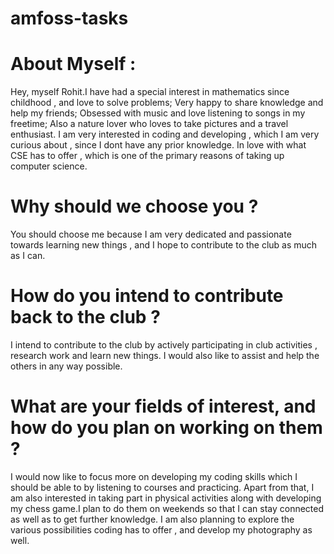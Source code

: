 # amfoss-tasks
# About Myself :
   Hey, myself Rohit.I have had a special interest in mathematics since childhood , and love to solve problems; Very happy to share knowledge and help my friends; Obsessed with music and love listening to songs in my freetime; Also a nature lover who loves to take pictures and a travel enthusiast.
   I am very interested in coding and developing , which I am very curious about , since I dont have any prior knowledge. In love with what CSE has to offer , which is one of the primary reasons of taking up computer science.

# Why should we choose you ?
You should choose me because I am very dedicated and passionate towards learning new things , and I hope to contribute to the club as much as I can.
# How do you intend to contribute back to the club ?
I intend to contribute to the club by actively participating in club activities , research work and learn new things. I would also like to assist and help the others in any way possible.
# What are your fields of interest, and how do you plan on working on them ?
I would now like to focus more on developing my coding skills which I should be able to by listening to courses and practicing. Apart from that, I am also interested in taking part in physical activities along with developing my chess game.I plan to do them on weekends so that I can stay connected as well as to get further knowledge.
I am also planning to explore the various possibilities coding has to offer , and develop my photography as well.
